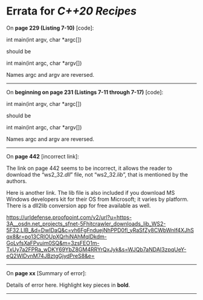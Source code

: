 # Errata for *C++20 Recipes*

On **page 229 (Listing 7-10)** [code]:
 
int main(int argv, char *argc[])

should be

int main(int argc, char *argv[])

Names argc and argv are reversed.

***

On **beginning on page 231 (Listings 7-11 through 7-17)** [code]:
 
int main(int argv, char *argc[])

should be

int main(int argc, char *argv[])

Names argc and argv are reversed.

***
On **page 442** [incorrect link]:
 
The link on page 442 seems to be incorrect, it allows the reader to download the “ws2_32.*dll*” 
file, not “ws2_32.*lib*”, that is mentioned by the authors.

Here is another link.  The lib file is also included if you download MS Windows developers kit for their OS from Microsoft; it varies by platform.  There is a dll2lib conversion app for free available as well.

https://urldefense.proofpoint.com/v2/url?u=https-3A__osdn.net_projects_sfnet-5Fhitcrawler_downloads_lib_WS2-5F32.LIB_&d=DwIDaQ&c=vh6FgFnduejNhPPD0fl_yRaSfZy8CWbWnIf4XJhSqx8&r=po13CRlOUpXQrhiNAhMqlDkdm-GoLvfsXaFPvuim0SQ&m=3zsFEO1m-TxUy7a2FPRa_wDKY69YbZ8GM4RRYrQxJyk&s=WJQb7aNDAI3zpqUeY-eQ2WlDvnM74JBztgGjydPreS8&e=


***

On **page xx** [Summary of error]:
 
Details of error here. Highlight key pieces in **bold**.

***
